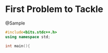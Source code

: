 # First Problem to Tackle

@Sample

```cpp
#include<bits.stdc++.h>
using namespace std;

int main(){





```
